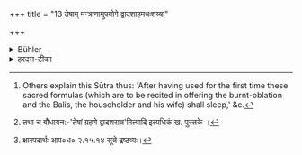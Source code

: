 +++
title = "13 तेषाम् मन्त्राणामुपयोगे द्वादशाहमधःशय्या"

+++

<details><summary>Bühler</summary>

13. Whilst learning the sacred formulas (to be recited during the performance) of those (burnt oblations and Bali-offerings, a householder) shall sleep on the ground, abstain from connubial intercourse and from eating pungent condiments and salt, during twelve days. [^6] 


[^6]:  Others explain this Sūtra thus: 'After having used for the first time these sacred formulas (which are to be recited in offering the burnt-oblation and the Balis, the householder and his wife) shall sleep,' &c.
</details>

<details><summary>हरदत्त-टीका</summary>

## सूत्रम्
तेषां मन्त्राणामुपयोगे द्वादशाहमधश्शय्या ब्रह्मचर्यं क्षारलवणवर्जनं च ॥ १३ ॥  

### टिप्पनी
तेषां होमानां बलीनां च ये मन्त्रास् **तेषाम् उपयोगे** ।  
**उपयोगो** नियमपूर्वकं विद्याग्रहणम्[^२] । 

[^२]: तथा च बौधायन:-'तेषां ग्रहणे द्वादशरात्र'मित्यादि इत्यधिकं ख. पुस्तके ।


तत्र **द्वादशाहम् अधश्शय्या** स्थण्डिलशायित्वम् । **ब्रह्मचर्यं** मैथुनवर्जनम् ।  
[^१]क्षारलवणवर्जनं च भवति ।

[^१]: क्षारपदार्थः आप०ध० २.१५.१४ सूत्रे द्रष्टव्यः।

उपयोक्तुर् एव व्रतम्, अध्ययनाङ्गत्वात् ।  
अन्ये तु पत्न्या अपीच्छन्ति - **उपयोगः** प्रथम-योगः तत्र च पत्न्या अपि सहाऽधिकार इति वदन्तः ॥ १३ ॥
</details>
